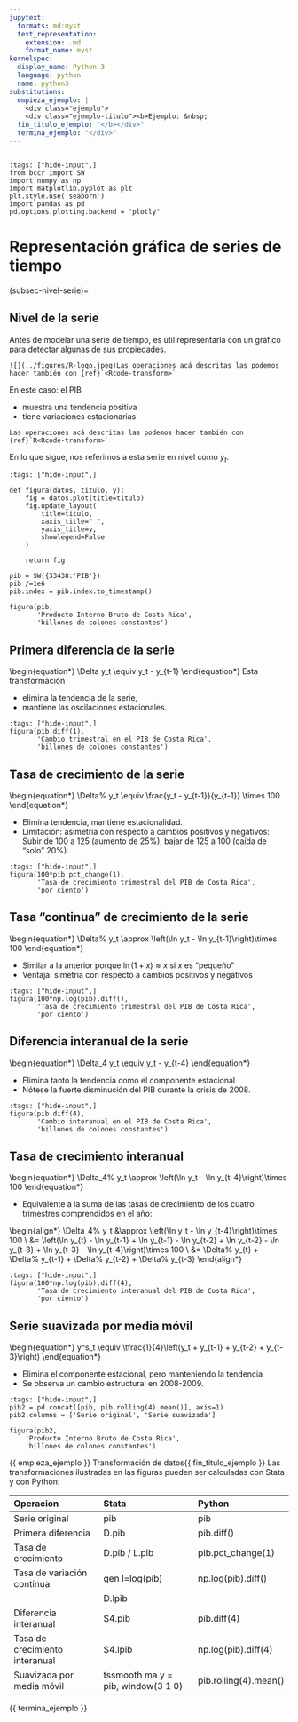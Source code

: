 ```yaml
---
jupytext:
  formats: md:myst
  text_representation:
    extension: .md
    format_name: myst
kernelspec:
  display_name: Python 3
  language: python
  name: python3
substitutions:
  empieza_ejemplo: |
    <div class="ejemplo">
    <div class="ejemplo-titulo"><b>Ejemplo: &nbsp;
  fin_titulo_ejemplo: "</b></div>"
  termina_ejemplo: "</div>"
---
```



```{include} ../math-definitions.md
```

```{code-cell} ipython3
:tags: ["hide-input",]
from bccr import SW
import numpy as np
import matplotlib.pyplot as plt
plt.style.use('seaborn')
import pandas as pd
pd.options.plotting.backend = "plotly"
```


# Representación gráfica de series de tiempo



(subsec-nivel-serie)=
## Nivel de la serie

Antes de modelar una serie de tiempo, es útil representarla con un gráfico para detectar algunas de sus propiedades.

```{margin} Otras implementaciones
![](../figures/R-logo.jpeg)Las operaciones acá descritas las podemos hacer también con {ref}`<Rcode-transform>`
```

En este caso: el PIB
- muestra una tendencia positiva
- tiene variaciones estacionarias


```{margin} Otras implementaciones
Las operaciones acá descritas las podemos hacer también con {ref}`R<Rcode-transform>`
```
En lo que sigue, nos referimos a esta serie en nivel como $y_t$.


```{code-cell} ipython3
:tags: ["hide-input",]

def figura(datos, titulo, y):
    fig = datos.plot(title=titulo)
    fig.update_layout(
        title=titulo,
        xaxis_title=" ",
        yaxis_title=y,
        showlegend=False
    )

    return fig

pib = SW({33438:'PIB'})
pib /=1e6
pib.index = pib.index.to_timestamp()

figura(pib,
       'Producto Interno Bruto de Costa Rica',
       'billones de colones constantes')
```



## Primera diferencia de la serie
\begin{equation*}
\Delta y_t \equiv y_t - y_{t-1}
\end{equation*}
Esta transformación

*  elimina la tendencia de la serie,
*  mantiene las oscilaciones estacionales.

```{code-cell} ipython3
:tags: ["hide-input",]
figura(pib.diff(1),
       'Cambio trimestral en el PIB de Costa Rica',
       'billones de colones constantes')
```


## Tasa de crecimiento de la serie
\begin{equation*}
\Delta\% y_t \equiv \frac{y_t - y_{t-1}}{y_{t-1}} \times 100
\end{equation*}

*  Elimina tendencia, mantiene estacionalidad.
*  Limitación: asimetría con respecto a cambios positivos y negativos: Subir de 100 a 125 (aumento de 25%), bajar de 125 a 100 (caída de “solo” 20%).

```{code-cell} ipython3  
:tags: ["hide-input",]
figura(100*pib.pct_change(1),
       'Tasa de crecimiento trimestral del PIB de Costa Rica',
       'por ciento')
```


## Tasa “continua” de crecimiento de la serie
\begin{equation*}
\Delta\% y_t \approx \left(\ln y_t - \ln y_{t-1}\right)\times 100
\end{equation*}

*  Similar a la anterior porque $\ln(1+x)\approx x$ si $x$ es “pequeño”
*  Ventaja: simetría con respecto a cambios positivos y negativos

```{code-cell} ipython3
:tags: ["hide-input",]
figura(100*np.log(pib).diff(),
       'Tasa de crecimiento trimestral del PIB de Costa Rica',
       'por ciento')
```


## Diferencia interanual de la serie
\begin{equation*}
\Delta_4 y_t \equiv y_t - y_{t-4}
\end{equation*}

*  Elimina tanto la tendencia como el componente estacional
*  Nótese la fuerte disminución del PIB durante la crisis de 2008.

```{code-cell} ipython3
:tags: ["hide-input",]
figura(pib.diff(4),
       'Cambio interanual en el PIB de Costa Rica',
       'billones de colones constantes')
```


## Tasa de crecimiento interanual
\begin{equation*}
\Delta_4\% y_t \approx \left(\ln y_t - \ln y_{t-4}\right)\times 100
\end{equation*}


*  Equivalente a la suma de las tasas de crecimiento de los cuatro trimestres comprendidos en el año:


\begin{align*}
\Delta_4\% y_t &\approx \left(\ln y_t - \ln y_{t-4}\right)\times 100 \\
  &= \left(\ln y_{t} - \ln y_{t-1} + \ln y_{t-1} - \ln y_{t-2} + \ln y_{t-2} - \ln y_{t-3} + \ln y_{t-3} - \ln y_{t-4}\right)\times 100 \\
  &= \Delta\% y_{t} + \Delta\% y_{t-1} + \Delta\% y_{t-2} + \Delta\% y_{t-3}
\end{align*}


```{code-cell} ipython3
:tags: ["hide-input",]
figura(100*np.log(pib).diff(4),
       'Tasa de crecimiento interanual del PIB de Costa Rica',
       'por ciento')
```


## Serie suavizada por media móvil
\begin{equation*}
y^s_t \equiv \tfrac{1}{4}\left(y_t + y_{t-1} + y_{t-2} + y_{t-3}\right)
\end{equation*}

*  Elimina el componente estacional, pero manteniendo la tendencia
*  Se observa un cambio estructural en 2008-2009.

```{code-cell} ipython3
:tags: ["hide-input",]
pib2 = pd.concat([pib, pib.rolling(4).mean()], axis=1)
pib2.columns = ['Serie original', 'Serie suavizada']

figura(pib2,
    'Producto Interno Bruto de Costa Rica',
    'billones de colones constantes')
```

{{ empieza_ejemplo }} Transformación de datos{{ fin_titulo_ejemplo }}
Las transformaciones ilustradas en las figuras pueden ser calculadas con Stata y con Python:


|	Operacion                      | Stata                              | Python                |
|  :---------------------------  | :--------------------------------- | :-------------------- |
|	Serie original                 | pib                                | pib                   |
|	Primera diferencia             | D.pib                              | pib.diff()            |
|	Tasa de crecimiento            | D.pib / L.pib                      | pib.pct_change(1)     |
|	Tasa de variación continua     | gen l=log(pib)                     | np.log(pib).diff()    |
|	                               | D.lpib                             |                       |
|	Diferencia interanual          | S4.pib                             | pib.diff(4)           |
|	Tasa de crecimiento interanual | S4.lpib                            | np.log(pib).diff(4)   |
|	Suavizada por media móvil      | tssmooth ma y = pib, window(3 1 0) | pib.rolling(4).mean() |
{{ termina_ejemplo }}
